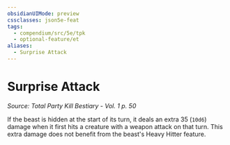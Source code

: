```yaml
---
obsidianUIMode: preview
cssclasses: json5e-feat
tags:
  - compendium/src/5e/tpk
  - optional-feature/et
aliases:
  - Surprise Attack
---
```

# Surprise Attack
*Source: Total Party Kill Bestiary - Vol. 1 p. 50*  

If the beast is hidden at the start of its turn, it deals an extra 35 (`10d6`) damage when it first hits a creature with a weapon attack on that turn. This extra damage does not benefit from the beast's Heavy Hitter feature.